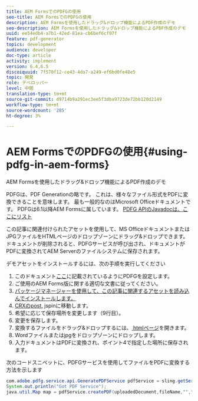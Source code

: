 ```yaml
---
title: AEM FormsでのPDFGの使用
seo-title: AEM FormsでのPDFGの使用
description: AEM Formsを使用したドラッグ&ドロップ機能によるPDF作成のデモ
seo-description: AEM Formsを使用したドラッグ&ドロップ機能によるPDF作成のデモ
uuid: ee54edb4-a7b1-42ed-81ea-cb6bef6cf97f
feature: pdf-generator
topics: development
audience: developer
doc-type: article
activity: implement
version: 6.4,6.5
discoiquuid: 7f570f12-ce43-4da7-a249-ef6bd0fe48e5
topic: 開発
role: デベロッパー
level: 中間
translation-type: tm+mt
source-git-commit: d9714b9a291ec3ee5f3dba9723de72bb120d2149
workflow-type: tm+mt
source-wordcount: '285'
ht-degree: 3%

---
```



# AEM FormsでのPDFGの使用{#using-pdfg-in-aem-forms}

AEM Formsを使用したドラッグ&amp;ドロップ機能によるPDF作成のデモ

PDFGは、PDF Generationの略です。 これは、様々なファイル形式をPDFに変換できることを意味します。 最も一般的なのはMicrosoft Officeドキュメントです。 PDFGは6.1以降AEM Formsに属しています。
[PDFG APIのJavadocは、ここにリスト](https://helpx.adobe.com/experience-manager/6-3/forms/using/aem-document-services-programmatically.html#PDFGeneratorService)

この記事に関連付けられたアセットを使用して、MS OfficeドキュメントまたはJPGファイルをHTMLページのドロップゾーンにドラッグ&amp;ドロップできます。 ドキュメントが削除されると、PDFGサービスが呼び出され、ドキュメントがPDFに変換されてAEM Serverのファイルシステムに保存されます。

デモアセットをインストールするには、次の手順を実行してください

1. このドキュメント[ここ](https://helpx.adobe.com/jp/experience-manager/6-4/forms/using/install-configure-pdf-generator.html)に記載されているようにPDFGを設定します。
1. ご使用のAEM Forms版に関する適切な文書に従ってください。
1. [パッケージマネージャーを使用して、この記事に関連するアセットを読み込んでインストールします。](assets/createpdfgdemov2.zip)
1. [CRXのpost.](http://localhost:4502/apps/AemFormsSamples/components/createPDF/POST.jsp) jspinに移動します。
1. 希望に応じて保存場所を変更します（9行目）。
1. 変更を保存します。
1. 変換するファイルをドラッグ&amp;ドロップするには、[ htmlページ](http://localhost:4502/content/DocumentServices/CreatePDFG.html)を開きます。
1. Wordファイルまたはjpgをドロップゾーンにドロップします。
1. 入力ドキュメントはPDFに変換され、ポイント4で指定した場所に保存されます。

次のコードスニペットに、PDFGサービスを使用してファイルをPDFに変換する方法を示します

```java
com.adobe.pdfg.service.api.GeneratePDFService pdfService = sling.getService(com.adobe.pdfg.service.api.GeneratePDFService.class);
System.out.println("Got PDF Service");
java.util.Map map = pdfService.createPDF(uploadedDocument,fileName,"","Standard","No Security", null, null);
```

